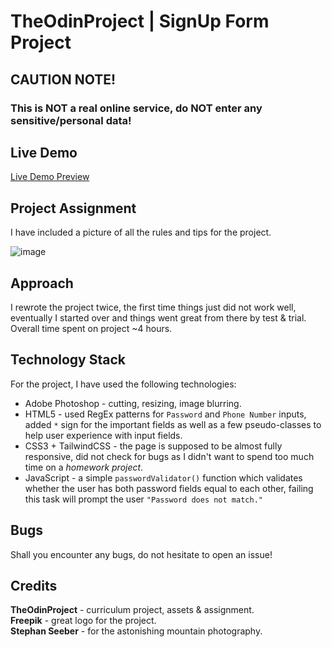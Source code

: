 # TheOdinProject | SignUp Form Project

## CAUTION NOTE!

### This is **NOT** a real online service, do **NOT** enter any sensitive/personal data!

## Live Demo

[Live Demo Preview](https://aquarush.github.io/TheOdinProject-SignUp-Form-Project/)

## Project Assignment

I have included a picture of all the rules and tips for the project.

![image](https://github.com/AquaRush/TheOdinProject-SignUp-Form-Project/assets/25262287/b1dca57a-c2f5-4cc6-a652-ad8b0084a041)

## Approach

I rewrote the project twice, the first time things just did not work well, eventually I started over and things went great from there by test & trial.
Overall time spent on project ~4 hours.

## Technology Stack

For the project, I have used the following technologies:
* Adobe Photoshop - cutting, resizing, image blurring.
* HTML5 - used RegEx patterns for `Password` and `Phone Number` inputs, added `*` sign for the important fields as well as a few pseudo-classes to help user experience with input fields.
* CSS3 + TailwindCSS - the page is supposed to be almost fully responsive, did not check for bugs as I didn't want to spend too much time on a *homework project*.
* JavaScript - a simple `passwordValidator()` function which validates whether the user has both password fields equal to each other, failing this task will prompt the user `"Password does not match."`

## Bugs

Shall you encounter any bugs, do not hesitate to open an issue!

## Credits

**TheOdinProject** - curriculum project, assets & assignment.  
**Freepik** - great logo for the project.  
**Stephan Seeber** - for the astonishing mountain photography.
